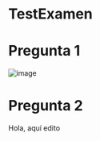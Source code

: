 # TestExamen

# Pregunta 1

![image](https://github.com/user-attachments/assets/f8a7b267-daa5-4ae2-80bd-09b4bc156fbd)

# Pregunta 2
Hola, aquí edito
